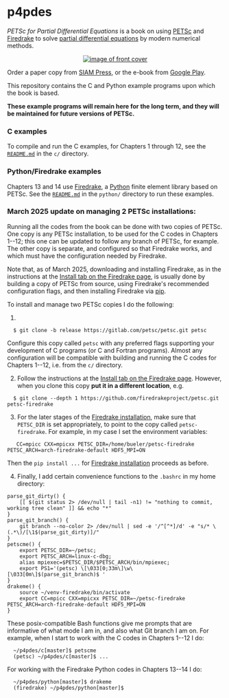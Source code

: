 p4pdes
======

_PETSc for Partial Differential Equations_ is a book on using [PETSc](https://petsc.org/release/) and [Firedrake](https://www.firedrakeproject.org/) to solve [partial differential equations](https://en.wikipedia.org/wiki/Partial_differential_equation) by modern numerical methods.

<p align="center">
  <a  href="https://doi.org/10.1137/1.9781611976311"> <img src="frontcover.jpg" alt="image of front cover" /img> </a>
</p>

Order a paper copy from [SIAM Press](https://doi.org/10.1137/1.9781611976311), or the e-book from [Google Play](https://play.google.com/store/books/details/Ed_Bueler_PETSc_for_Partial_Differential_Equations?id=tgMHEAAAQBAJ).

This repository contains the C and Python example programs upon which the book is based.

**These example programs will remain here for the long term, and they will be maintained for future versions of PETSc.**

### C examples

To compile and run the C examples, for Chapters 1 through 12, see the [`README.md`](c/README.md) in the `c/` directory.

### Python/Firedrake examples

Chapters 13 and 14 use [Firedrake](https://www.firedrakeproject.org/), a [Python](https://www.python.org/) finite element library based on PETSc.  See the [`README.md`](python/README.md) in the `python/` directory to run these examples.

### March 2025 update on managing 2 PETSc installations:

Running all the codes from the book can be done with two copies of PETSc.  One copy is any PETSc installation, to be used for the C codes in Chapters 1--12; this one can be updated to follow any branch of PETSc, for example.  The other copy is separate, and configured so that Firedrake works, and which must have the configuration needed by Firedrake.

Note that, as of March 2025, downloading and installing Firedrake, as in the instructions at the [Install tab on the Firedrake page](https://www.firedrakeproject.org/install.html), is usually done by building a copy of PETSc from source, using Firedrake's recommended configuration flags, and then installing Firedrake via [pip](https://pypi.org/project/pip/).

To install and manage two PETSc copies I do the following:

  1.
```
  $ git clone -b release https://gitlab.com/petsc/petsc.git petsc
```
  Configure this copy called `petsc` with any preferred flags supporting your development of C programs (or C and Fortran programs).  Almost any configuration will be compatible with building and running the C codes for Chapters 1--12, i.e. from the `c/` directory.

  2. Follow the instructions at the [Install tab on the Firedrake page](https://www.firedrakeproject.org/install.html).  However, when you clone this copy **put it in a different location**, e.g.
```
  $ git clone --depth 1 https://github.com/firedrakeproject/petsc.git petsc-firedrake
```

  3. For the later stages of the [Firedrake installation](https://www.firedrakeproject.org/install.html), make sure that `PETSC_DIR` is set appropriately, to point to the copy called `petsc-firedrake`.  For example, in my case I set the environment variables:
```
   CC=mpicc CXX=mpicxx PETSC_DIR=/home/bueler/petsc-firedrake PETSC_ARCH=arch-firedrake-default HDF5_MPI=ON
```
  Then the `pip install ...` for [Firedrake installation](https://www.firedrakeproject.org/install.html) proceeds as before.

  4. Finally, I add certain convenience functions to the `.bashrc` in my home directory:
```
parse_git_dirty() {
    [[ $(git status 2> /dev/null | tail -n1) != "nothing to commit, working tree clean" ]] && echo "*"
}
parse_git_branch() {
    git branch --no-color 2> /dev/null | sed -e '/^[^*]/d' -e "s/* \(.*\)/[\1$(parse_git_dirty)]/"
}
petscme() {
    export PETSC_DIR=~/petsc;
    export PETSC_ARCH=linux-c-dbg;
    alias mpiexec=$PETSC_DIR/$PETSC_ARCH/bin/mpiexec;
    export PS1='(petsc) \[\033[0;33m\]\w\[\033[0m\]$(parse_git_branch)$ '
}
drakeme() {
    source ~/venv-firedrake/bin/activate
    export CC=mpicc CXX=mpicxx PETSC_DIR=~/petsc-firedrake PETSC_ARCH=arch-firedrake-default HDF5_MPI=ON
}
```
  These posix-compatible Bash functions give me prompts that are informative of what mode I am in, and also what Git branch I am on.  For example, when I start to work with the C codes in Chapters 1--12 I do:
```
  ~/p4pdes/c[master]$ petscme
  (petsc) ~/p4pdes/c[master]$ ...
```
  For working with the Firedrake Python codes in Chapters 13--14 I do:
```
  ~/p4pdes/python[master]$ drakeme
  (firedrake) ~/p4pdes/python[master]$ 
```
